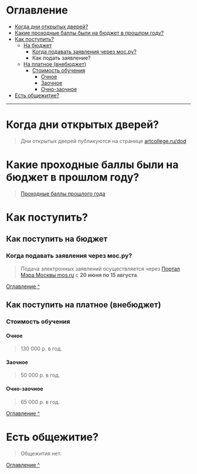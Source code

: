 <a id="index"></a>
# Оглавление
- [Когда дни открытых дверей?](#q5)
- [Какие проходные баллы были на бюджет в прошлом году?](#q11)
- [Как поступить?](#q1)
  - [На бюджет](#q2)
	  - [Когда подавать заявления через мос.ру?](#q3)
	  - Как подать заявление?
  - [На платное (внебюджет)](#q10)
	  - [Стоимость обучения](#q9)
		  - [Очное](#q6)
		  - [Заочное](#q7)
		  - [Очно-заочное](#q8)
- [Есть общежитие?](#q4)

***

<a id="q5"></a>
# Когда дни открытых дверей?
> Дни открытых дверей публикуются на странице [artcollege.ru/dod](https://artcollege.ru/dod)

<a id="q11"></a>
# Какие проходные баллы были на бюджет в прошлом году?
> [Проходные баллы прошлого года](https://files.1-mok.ru/reception/ball/2022/30.08.pdf)

<a id="q1"></a>
# Как поступить?

<a id="q2"></a>
## Как поступить на бюджет

<a id="q3"></a>
### Когда подавать заявления через мос.ру?
>Подача электронных заявлений осуществляется через [Портал Мэра Москвы mos.ru](https://www.mos.ru) с **20 июня по 15 августа**.

[Оглавление ^](#index)

<a id="q10"></a>
## Как поступить на платное (внебюджет)

<a id="q9"></a>
### Стоимость обучения

<a id="q6"></a>
#### Очное
>130 000 р. в год.

<a id="q7"></a>
#### Заочное
>50 000 р. в год.

<a id="q8"></a>
#### Очно-заочное
>65 000 р. в год.

[Оглавление ^](#index)

<a id="q4"></a>
# Есть общежитие?
>Общежития нет.

[Оглавление ^](#index)
